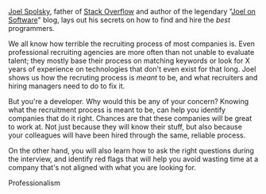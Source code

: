 [Joel Spolsky](https://en.wikipedia.org/wiki/Joel_Spolsky), father of [Stack Overflow](http://stackoverflow.com/) and author of the legendary "[Joel on Software](http://joelonsoftware.com/)" blog, lays out his secrets on how to find and hire the *best* programmers.

We all know how terrible the recruiting process of most companies is. Even professional recruiting agencies are more often than not unable to evaluate talent; they mostly base their process on matching keywords or look for X years of experience on technologies that don't even exist for that long. Joel shows us how the recruting process is *meant* to be, and what recruiters and hiring managers need to do to fix it.

But you're a developer. Why would this be any of your concern? Knowing what the recruitment process is meant to be, can help you identify companies that do it right. Chances are that these companies will be great to work at. Not just because they will know their stuff, but also because your colleagues will have been hired through the same, reliable process.

On the other hand, you will also learn how to ask the right questions during the interview, and identify red flags that will help you avoid wasting time at a company that's not aligned with what you are looking for.

<span class="label label-default">Professionalism</span>